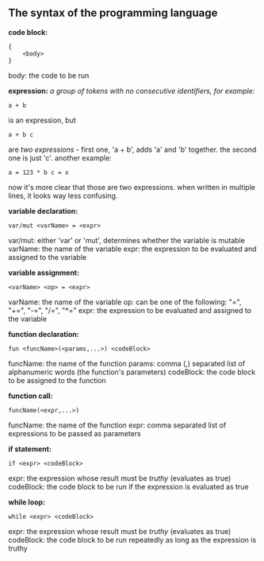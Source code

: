 ## The syntax of the programming language

**code block:**
```
{
    <body>
}
```
body: the code to be run

**expression:**
*a group of tokens with no consecutive identifiers, for example:*
```
a + b
```
is an expression, but
```
a + b c
```
are *two expressions* - first one, 'a + b', adds 'a' and 'b' together. the second one is just 'c'. another example:
```
a = 123 * b c = x
```
now it's more clear that those are two expressions. when written in multiple lines, it looks way less confusing.


**variable declaration:**
```
var/mut <varName> = <expr>
```
var/mut: either 'var' or 'mut', determines whether the variable is mutable
varName: the name of the variable
expr: the expression to be evaluated and assigned to the variable

**variable assignment:**
```
<varName> <op> = <expr>
```
varName: the name of the variable
op: can be one of the following: "=", "+=", "-=", "/=", "*="
expr: the expression to be evaluated and assigned to the variable

**function declaration:**
```
fun <funcName>(<params,...>) <codeBlock>
```
funcName: the name of the function
params: comma (,) separated list of alphanumeric words (the function's parameters)
codeBlock: the code block to be assigned to the function

**function call:**
```
funcName(<expr,...>)
```
funcName: the name of the function
expr: comma separated list of expressions to be passed as parameters

**if statement:**
```
if <expr> <codeBlock>
```
expr: the expression whose result must be *truthy* (evaluates as true)
codeBlock: the code block to be run if the expression is evaluated as true

**while loop:**
```
while <expr> <codeBlock>
```
expr: the expression whose result must be *truthy* (evaluates as true)
codeBlock: the code block to be run repeatedly as long as the expression is truthy
